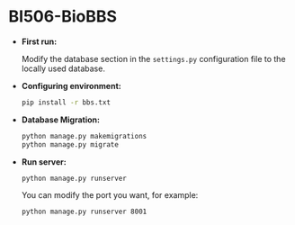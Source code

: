# BI506-BioBBS

+ **First run:** 

  Modify the database section in the `settings.py` configuration file to the locally used database.

+ **Configuring environment:**

  ```bash
  pip install -r bbs.txt
  ```

  

+ **Database Migration:**

  ```bash
  python manage.py makemigrations
  python manage.py migrate
  ```

  

+ **Run server:**

  ```bash
  python manage.py runserver
  ```

  You can modify the port you want, for example:

  ```bash
  python manage.py runserver 8001
  ```

  

